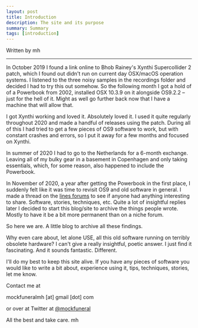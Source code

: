 ```yaml
---
layout: post
title: Introduction
description: The site and its purpose
summary: Summary
tags: [introduction]
---
```


Written by mh

***

In October 2019 I found a link online to Bhob Rainey's Xynthi Supercollider 2 patch, which I found out didn't run on current day OSX/macOS operation systems. I listened to the three noisy samples in the recordings folder and decided I had to try this out somehow. So the following month I got a hold of of a Powerbook from 2002, installed OSX 10.3.9 on it alongside OS9.2.2 – just for the hell of it. Might as well go further back now that I have a machine that will allow that.

I got Xynthi working and loved it. Absolutely loved it. I used it quite regularly throughout 2020 and made a handful of releases using the patch. During all of this I had tried to get a few pieces of OS9 software to work, but with constant crashes and errors, so I put it away for a few months and focused on Xynthi.

In summer of 2020 I had to go to the Netherlands for a 6-month exchange. Leaving all of my bulky gear in a basement in Copenhagen and only taking essentials, which, for some reason, also happened to include the Powerbook.

In November of 2020, a year after getting the Powerbook in the first place, I suddenly felt like it was time to revisit OS9 and old software in general. I made a thread on the [lines forums](https://llllllll.co/) to see if anyone had anything interesting to share. Software, stories, techniques, etc. Quite a lot of insightful replies later I decided to start this blog/site to archive the things people wrote. Mostly to have it be a bit more permanent than on a niche forum.

So here we are. A little blog to archive all these findings.

Why even care about, let alone USE, all this old software running on terribly obsolete hardware? I can't give a really insightful, poetic answer. I just find it fascinating. And it sounds fantastic. Different.

I'll do my best to keep this site alive. If you have any pieces of software you would like to write a bit about, experience using it, tips, techniques, stories, let me know.

Contact me at

mockfuneralmh [at] gmail [dot] com

or over at Twitter at [@mockfuneral](https://twitter.com/mockfuneral)

All the best and take care.
mh
